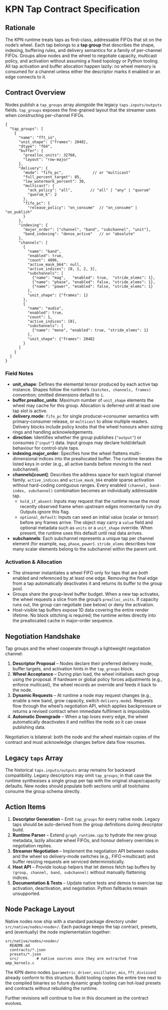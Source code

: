 # KPN Tap Contract Specification

## Rationale

The KPN runtime treats taps as first-class, addressable FIFOs that sit on the node’s wheel. Each tap belongs to a **tap group** that describes the shape, indexing, buffering rules, and delivery semantics for a family of per-channel FIFOs. Groups allow nodes and the wheel to negotiate capacity, multicast policy, and activation without assuming a fixed topology or Python tooling. All tap activation and buffer allocation happen lazily: no wheel memory is consumed for a channel unless either the descriptor marks it enabled or an edge connects to it.

## Contract Overview

Nodes publish a `tap_groups` array alongside the legacy `taps.inputs/outputs` fields. `tap_groups` exposes the fine-grained layout that the streamer uses when constructing per-channel FIFOs.

```jsonc
{
  "tap_groups": [
    {
      "name": "fft_io",
      "unit_shape": {"frames": 2048},
      "dtype": "f64",
      "buffer": {
        "prealloc_units": 32768,
        "layout": "row-major"
      },
      "delivery": {
        "mode": "fifo_pc",             // or "multicast"
        "full_percent_target": 85,
        "low_watermark_percent": 30,
        "multicast": {
          "ack_policy": "all",        // "all" | "any" | "quorum"
          "quorum_k": 2
        },
        "fifo_pc": {
          "release_policy": "on_consume"  // "on_consume" | "on_publish"
        }
      },
      "indexing": {
        "major_order": ["channel", "band", "subchannel", "unit"],
        "band_indexing": "dense_active"   // or "absolute"
      },
      "channels": [
        {
          "name": "band",
          "enabled": true,
          "count": 4096,
          "active_mask_b64": null,
          "active_indices": [0, 1, 2, 3],
          "subchannels": [
            {"name": "mag",   "enabled": true,  "stride_elems": 1},
            {"name": "phase", "enabled": false, "stride_elems": 1},
            {"name": "power", "enabled": false, "stride_elems": 1}
          ],
          "unit_shape": {"frames": 1}
        },
        {
          "name": "audio",
          "enabled": true,
          "count": 1,
          "active_indices": [0],
          "subchannels": [
            {"name": "mono", "enabled": true, "stride_elems": 1}
          ],
          "unit_shape": {"frames": 2048}
        }
      ]
    }
  ]
}
```

### Field Notes

- **unit_shape**: Defines the elemental tensor produced by each active tap instance. Shapes follow the runtime’s `(batches, channels, frames)` convention; omitted dimensions default to `1`.
- **buffer.prealloc_units**: Maximum number of `unit_shape` elements the wheel may cache for this group. Allocation is deferred until at least one tap slot is active.
- **delivery.mode**: `fifo_pc` for single producer→consumer semantics with primary-consumer release, or `multicast` to allow multiple readers. Delivery blocks include policy knobs that the wheel honours when sizing rings and handling acknowledgements.
- **direction**: Identifies whether the group publishes (`"output"`) or consumes (`"input"`) data. Input groups may declare hold/default behaviour for control-style taps.
- **indexing.major_order**: Specifies how the wheel flattens multi-dimensional indices into the preallocated buffer. The runtime iterates the listed keys in order (e.g., all active bands before moving to the next subchannel).
- **channels[count]**: Describes the address space for each logical channel family. `active_indices` and `active_mask_b64` enable sparse activation without hard-coding contiguous ranges. Every enabled `(channel, band-index, subchannel)` combination becomes an individually addressable tap.
  - `hold_if_absent`: Inputs may request that the runtime reuse the most recently observed frame when upstream edges momentarily run dry. Outputs ignore this flag.
  - `optional_default`: Inputs can seed an initial value (scalar or tensor) before any frames arrive. The object may carry a `value` field and optional metadata such as `units` or a `unit_shape` override. When present, the runtime uses this default until real data arrives.
- **subchannels**: Each subchannel represents a unique tap per channel element (for example, `mag`, `phase`, `power`). `stride_elems` describes how many scalar elements belong to the subchannel within the parent unit.

### Activation & Allocation

- The streamer instantiates a wheel FIFO only for taps that are *both* enabled and referenced by at least one edge. Removing the final edge from a tap automatically deactivates it and returns its buffer to the group pool.
- Groups share the group-level buffer budget. When a new tap activates, the wheel requests a slice from the group’s `prealloc_units`. If capacity runs out, the group can negotiate (see below) or deny the activation.
- Host-visible tap buffers expose 1D data covering the entire render lifetime. No block stitching is required; the runtime writes directly into the preallocated cache in major-order sequence.

## Negotiation Handshake

Tap groups and the wheel cooperate through a lightweight negotiation channel:

1. **Descriptor Proposal** – Nodes declare their preferred delivery mode, buffer targets, and activation hints in the `tap_groups` block.
2. **Wheel Acceptance** – During plan load, the wheel initialises each group using the proposal. If hardware or global policy forces adjustments (e.g., enforce multicast), the wheel records an override and feeds it back to the node.
3. **Dynamic Requests** – At runtime a node may request changes (e.g., enable a new band, grow capacity, switch `delivery.mode`). Requests flow through the wheel’s negotiation API, which applies backpressure or returns a revised contract when immediate fulfilment is impossible.
4. **Automatic Downgrade** – When a tap loses every edge, the wheel automatically deactivates it and notifies the node so it can cease publishing data.

Negotiation is bilateral: both the node and the wheel maintain copies of the contract and must acknowledge changes before data flow resumes.

## Legacy `taps` Array

The historical `taps.inputs/outputs` array remains for backward compatibility. Legacy descriptors may omit `tap_groups`; in that case the runtime synthesises a single group per tap with the original shape/capacity defaults. New nodes should populate both sections until all toolchains consume the group schema directly.

## Action Items

1. **Descriptor Generation** – Emit `tap_groups` for every native node. Legacy taps should be auto-derived from the group definitions during descriptor build.
2. **Runtime Parser** – Extend `graph_runtime.cpp` to hydrate the new group metadata, lazily allocate wheel FIFOs, and honour delivery overrides in negotiation replies.
3. **Streamer Negotiation** – Implement the negotiation API between nodes and the wheel so delivery-mode switches (e.g., FIFO→multicast) and buffer resizing requests are serviced deterministically.
4. **Host API** – Provide lookup helpers that let demos fetch tap buffers by `(group, channel, band, subchannel)` without manually flattening indices.
5. **Documentation & Tests** – Update native tests and demos to exercise tap activation, deactivation, and negotiation. Python fallbacks remain unsupported.

## Node Package Layout

Native nodes now ship with a standard package directory under `src/native/nodes/<node>/`. Each package keeps the tap contract, presets, and (eventually) the node implementation together:

```text
src/native/nodes/<node>/
  README.md
  contracts/*.json
  presets/*.json
  src/        # native sources once they are extracted from amp_kernels.c
```

The KPN demo nodes (`parametric_driver`, `oscillator`, `mix`, `fft_division`) already conform to this structure. Build tooling copies the entire tree next to the compiled binaries so future dynamic graph tooling can hot-load presets and contracts without rebuilding the runtime.

Further revisions will continue to live in this document as the contract evolves.
